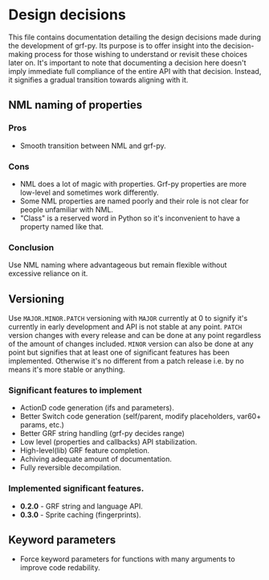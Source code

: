 # Design decisions
This file contains documentation detailing the design decisions made during the development of grf-py. Its purpose is to offer insight into the decision-making process for those wishing to understand or revisit these choices later on. It's important to note that documenting a decision here doesn't imply immediate full compliance of the entire API with that decision. Instead, it signifies a gradual transition towards aligning with it.

## NML naming of properties
### Pros
- Smooth transition between NML and grf-py.
### Cons
- NML does a lot of magic with properties. Grf-py properties are more low-level and sometimes work differently.
- Some NML properties are named poorly and their role is not clear for people unfamiliar with NML.
- "Class" is a reserved word in Python so it's inconvenient to have a property named like that.
### Conclusion
Use NML naming where advantageous but remain flexible without excessive reliance on it.


## Versioning
Use `MAJOR.MINOR.PATCH` versioning with `MAJOR` currently at 0 to signify it's currently in early development and API is not stable at any point.
`PATCH` version changes with every release and can be done at any point regardless of the amount of changes included.
`MINOR` version can also be done at any point but signifies that at least one of significant features has been implemented. Otherwise it's no different from a patch release i.e. by no means it's more stable or anything.

### Significant features to implement
- ActionD code generation (ifs and parameters).
- Better Switch code generation (self/parent, modify placeholders, var60+ params, etc.)
- Better GRF string handling (grf-py decides range)
- Low level (properties and callbacks) API stabilization.
- High-level(lib) GRF feature completion.
- Achiving adequate amount of documentation.
- Fully reversible decompilation.

### Implemented significant features.
- **0.2.0** - GRF string and language API.
- **0.3.0** - Sprite caching (fingerprints).


## Keyword parameters
- Force keyword parameters for functions with many arguments to improve code redability.
